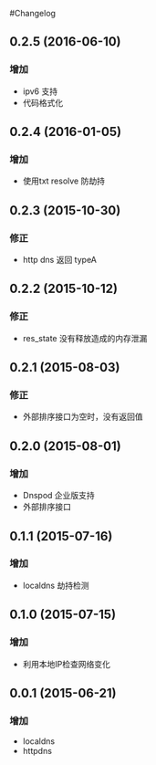 #Changelog

## 0.2.5 (2016-06-10)

### 增加
* ipv6 支持
* 代码格式化

## 0.2.4 (2016-01-05)

### 增加
* 使用txt resolve 防劫持

## 0.2.3 (2015-10-30)

### 修正
* http dns 返回 typeA

## 0.2.2 (2015-10-12)

### 修正
* res_state 没有释放造成的内存泄漏

## 0.2.1 (2015-08-03)

### 修正
* 外部排序接口为空时，没有返回值

## 0.2.0 (2015-08-01)

### 增加
* Dnspod 企业版支持
* 外部排序接口

## 0.1.1 (2015-07-16)

### 增加
* localdns 劫持检测

## 0.1.0 (2015-07-15)

### 增加
* 利用本地IP检查网络变化

## 0.0.1 (2015-06-21)

### 增加
* localdns
* httpdns


